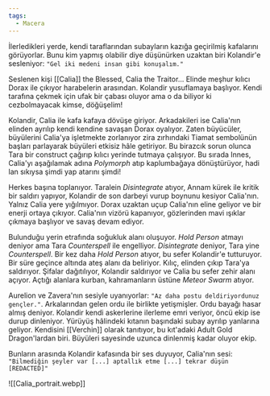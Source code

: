 ```yaml
---  
tags:  
  - Macera  
---  
```

  
İlerledikleri yerde, kendi taraflarından subayların kazığa geçirilmiş kafalarını görüyorlar. Bunu kim yapmış olabilir diye düşünürken uzaktan biri Kolandir'e sesleniyor: `"Gel iki medeni insan gibi konuşalım."`  
  
Seslenen kişi [[Calia]] the Blessed, Calia the Traitor... Elinde meşhur kılıcı Dorax ile çıkıyor harabelerin arasından. Kolandir yusuflamaya başlıyor. Kendi tarafına çekmek için ufak bir çabası oluyor ama o da biliyor ki cezbolmayacak kimse, döğüşelim!  
  
Kolandir, Calia ile kafa kafaya dövüşe giriyor. Arkadakileri ise Calia'nın elinden ayrılıp kendi kendine savaşan Dorax oyalıyor. Zaten büyücüler, büyülerini Calia'ya işletmekte zorlanıyor zira zırhındaki Tiamat sembolünün başları parlayarak büyüleri etkisiz hâle getiriyor. Bu birazcık sorun olunca Tara bir construct çağırıp kılıcı yerinde tutmaya çalışıyor. Bu sırada Innes, Calia'yı aşağılamak adına *Polymorph* atıp kaplumbağaya dönüştürüyor, hadi lan sıkıysa şimdi yap atarını şimdi!  
  
Herkes başına toplanıyor. Taralein *Disintegrate* atıyor, Annam kürek ile kritik bir saldırı yapıyor, Kolandir de son darbeyi vurup boynunu kesiyor Calia'nın. Yalnız Calia yere yığılmıyor. Dorax uzaktan uçup Calia'nın eline geliyor ve bir enerji ortaya çıkıyor. Calia'nın vizörü kapanıyor, gözlerinden mavi ışıklar çıkmaya başlıyor ve savaş devam ediyor.  
  
Bulunduğu yerin etrafında soğukluk alanı oluşuyor. *Hold Person* atmayı deniyor ama Tara *Counterspell* ile engelliyor. *Disintegrate* deniyor, Tara yine *Counterspell*. Bir kez daha *Hold Person* atıyor, bu sefer Kolandir'e tutturuyor. Bir süre geçince altında ateş alanı da beliriyor. Kılıç, elinden çıkıp Tara'ya saldırıyor. Şifalar dağıtılıyor, Kolandir saldırıyor ve Calia bu sefer zehir alanı açıyor. Açtığı alanlara kurban, kahramanların üstüne *Meteor Swarm* atıyor.  
  
Aurelion ve Zavera'nın sesiyle uyanıyorlar: `"Az daha postu deldiriyordunuz gençler."`. Arkalarından gelen ordu ile birlikte yetişmişler. Ordu bayağı hasar almış deniyor. Kolandir kendi askerlerine ilerleme emri veriyor, öncü ekip ise durup dinleniyor. Yürüyüş hâlindeki kıtanın başındaki subay ayrılıp yanlarına geliyor. Kendisini [[Verchin]] olarak tanıtıyor, bu kıt'adaki Adult Gold Dragon'lardan biri. Büyüleri sayesinde uzunca dinlenmiş kadar oluyor ekip.  
  
Bunların arasında Kolandir kafasında bir ses duyuyor, Calia'nın sesi: `"Bilmediğin şeyler var [...] aptallık etme [...] tekrar düşün [REDACTED]"`  
  
![[Calia_portrait.webp]]
